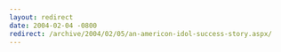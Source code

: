 ```yaml
---
layout: redirect
date: 2004-02-04 -0800
redirect: /archive/2004/02/05/an-americon-idol-success-story.aspx/
---
```

